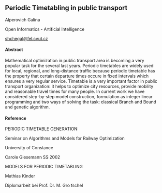 <h2>Periodic Timetabling in public transport</h2>

Alperovich Galina

Open Informatics - Artificial Intelligence

shchegal@fel.cvut.cz

<h4>Abstract</h4>

Mathematical optimization in public transport area is becoming a very popular task for the several last years. Periodic timetables are widely used for local, regional, and long-distance traffic because periodic timetable has the property that certain departure times occure in fixed intervals which ensures a very regular service. Timetable is a very important factor in public transport organization: it helps to optimize city resources, provide mobility and reasonable travel times for many people. In current work we have considered step-by-step model construction, formulation as integer linear programming and two ways of solving the task: classical Branch and Bound and genetic algorithm.


<h4>Reference</h4>

PERIODIC TIMETABLE GENERATION

Seminar on Algorithms and Models for Railway Optimization

University of Constance

Carole Giesemann SS 2002


MODELS FOR PERIODIC TIMETABLING

Mathias Kinder

Diplomarbeit bei Prof. Dr. M. Gro ̈tschel
